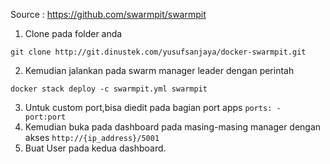 Source : https://github.com/swarmpit/swarmpit


1. Clone pada folder anda
```
git clone http://git.dinustek.com/yusufsanjaya/docker-swarmpit.git
```

2. Kemudian jalankan pada swarm manager leader dengan perintah
```
docker stack deploy -c swarmpit.yml swarmpit
```
3. Untuk custom port,bisa diedit pada bagian port apps ```ports: - port:port```
4. Kemudian buka pada dashboard pada masing-masing manager dengan akses ```http://{ip_address}/5001```
5. Buat User pada kedua dashboard.